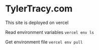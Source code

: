 # TylerTracy.com

This site is deployed on vercel

Read environment variables
`vercel env ls`

Get environment file
`vercel env pull`
